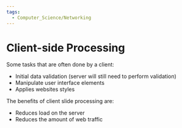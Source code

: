 ```yaml
---
tags:
  - Computer_Science/Networking
---
```

# Client-side Processing

Some tasks that are often done by a client:
- Initial data validation (server will still need to perform validation)
- Manipulate user interface elements
- Applies websites styles

The benefits of client slide processing are:
- Reduces load on the server
- Reduces the amount of web traffic